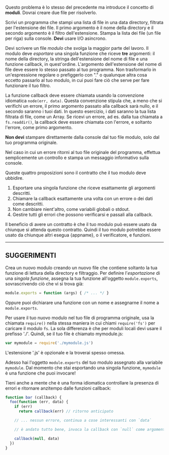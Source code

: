Questo problema è lo stesso del precedente ma introduce il concetto di **moduli**. Dovrai creare due file per risolverlo.

Scrivi un programma che stampi una lista di file in una data directory, filtrata per l'estensione dei file. Il primo argomento è il nome della directory e il secondo argomento è il filtro dell'estensione. Stampa la lista dei file (un file per riga) sulla console. **Devi** usare I/O asincrono.

Devi scrivere un file *modulo* che svolga la maggior parte del lavoro. Il modulo deve *esportare* una singola funzione che riceve **tre** argomenti: il nome della directory, la stringa dell'estensione del nome di file e una funzione callback, in quest'ordine. L'argomento dell'estensione del nome di file deve essere lo stesso passato al tuo programma. Non trasformarlo in un'espressione regolare o prefiggerlo con "." o qualunque altra cosa eccetto passarlo al tuo modulo, in cui puoi fare ciò che serve per fare funzionare il tuo filtro.

La funzione callback deve essere chiamata usando la convenzione idiomatica `node(err, data)`. Questa convenzione stipula che, a meno che si verifichi un errore, il primo argomento passato alla callback sarà nullo, e il secondo saranno i tuoi dati. In questo esercizio, i dati saranno la tua lista filtrata di file, come un Array. Se ricevi un errore, ad es. dalla tua chiamata a  `fs.readdir()`, la callback deve essere chiamata con l'errore, e soltanto l'errore, come primo argomento.

**Non devi** stampare direttamente dalla console dal tuo file modulo, solo dal tuo programma originale.

Nel caso in cui un errore ritorni al tuo file originale del programma, effettua semplicemente un controllo e stampa un messaggio informativo sulla console.

Queste quattro proposizioni sono il contratto che il tuo modulo deve ubbidire.

1. Esportare una singola funzione che riceve esattamente gli argomenti descritti.
2. Chiamare la callback esattamente una volta con un errore o dei dati come descritti.
3. Non cambiare nient'altro, come variabili globali o stdout.
4. Gestire tutti gli errori che possono verificarsi e passali alla callback.

Il beneficio di avere un contratto è che il tuo modulo può essere usato da chiunque si attenda questo contratto. Quindi il tuo modulo potrebbe essere usato da chiunque altri esegua {appname}, o il verificatore, e funzioni.

----------------------------------------------------------------------
## SUGGERIMENTI

Crea un nuovo modulo creando un nuovo file che contiene soltanto la tua funzione di lettura della directory e filtraggio. Per definire l'*esportazione* di una *singola funzione*, assegna la tua funzione all'oggetto `module.exports`, sovrascrivendo ciò che vi si trova già:

```js
module.exports = function (args) { /* ... */ }
```

Oppure puoi dichiarare una funzione con un nome e assegnarne il nome a `module.exports`.

Per usare il tuo nuovo modulo nel tuo file di programma originale, usa la chiamata `require()` nella stessa maniera in cui chiami `require('fs')` per caricare il modulo `fs`. La sola differenza è che per moduli locali devi usare il prefisso './'. Quindi, se il tuo file è chiamato mymodule.js:

```js
var mymodule = require('./mymodule.js')
```

L'estensione '.js' è opzionale e la troverai spesso omessa.

Adesso hai l'oggetto `module.exports` del tuo modulo assegnato alla variabile `mymodule`. Dal momento che stai esportando una singola funzione, `mymodule` è una funzione che puoi invocare!

Tieni anche a mente che è una forma idiomatica controllare la presenza di errori e ritornare anzitempo dalle funzioni callback:

```js
function bar (callback) {
  foo(function (err, data) {
    if (err)
      return callback(err) // ritorno anticipato

    // ... nessun errore, continua a cose interessanti con `data`

    // è andato tutto bene, invoca la callback con `null` come argomento errore

    callback(null, data)
  })
}
```
